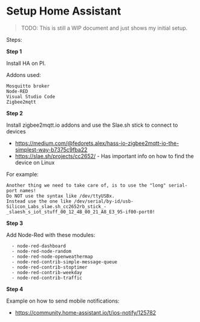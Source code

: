 # Setup Home Assistant

> TODO: This is still a WIP document and just shows my initial setup.

Steps:

**Step 1**

Install HA on PI.

Addons used:

```
Mosquitto broker
Node-RED
Visual Studio Code
Zigbee2mqtt
```

**Step 2**

Install zigbee2mqtt.io addons and use the Slae.sh stick to connect to devices

- https://medium.com/@fedorets.alex/hass-io-zigbee2mqtt-io-the-simplest-way-b7375c9fba22
- https://slae.sh/projects/cc2652/ - Has important info on how to find the device on Linux 

For example:

```
Another thing we need to take care of, is to use the "long" serial-port names!
Do NOT use the syntax like /dev/ttyUSBx.
Instead use the one like /dev/serial/by-id/usb-Silicon_Labs_slae.sh_cc2652rb_stick_-_slaesh_s_iot_stuff_00_12_4B_00_21_A8_E3_95-if00-port0!
```

**Step 3**

Add Node-Red with these modules:

```
  - node-red-dashboard
  - node-red-node-random
  - node-red-node-openweathermap
  - node-red-contrib-simple-message-queue
  - node-red-contrib-stoptimer
  - node-red-contrib-weekday
  - node-red-contrib-traffic
```

**Step 4**

Example on how to send mobile notifications:

- https://community.home-assistant.io/t/ios-notify/125782
